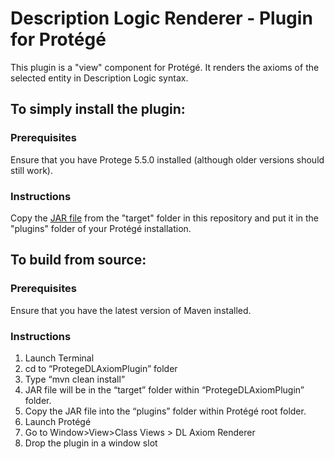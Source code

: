 # Description Logic Renderer  - Plugin for Protégé

This plugin is a "view" component for Protégé. 
It renders the axioms of the selected entity in Description Logic syntax.

## To simply install the plugin:

### Prerequisites 
Ensure that you have Protege 5.5.0 installed (although older versions should still work).

### Instructions
Copy the [JAR file](https://github.com/MindfulMichaelJames/ProtegeDLAxiomPlugin/blob/master/target/dl-render-2.0.jar) from the "target" folder in this repository and put it in the "plugins" folder of your Protégé installation.

## To build from source:

### Prerequisites
Ensure that you have the latest version of Maven installed.  

### Instructions
1. Launch Terminal
2. cd to “ProtegeDLAxiomPlugin” folder
3. Type “mvn clean install”
4. JAR file will be in the “target” folder within “ProtegeDLAxiomPlugin” folder.
5. Copy the JAR file into the “plugins” folder within Protégé root folder. 
6. Launch Protégé
7. Go to Window>View>Class Views > DL Axiom Renderer
8. Drop the plugin in a window slot
